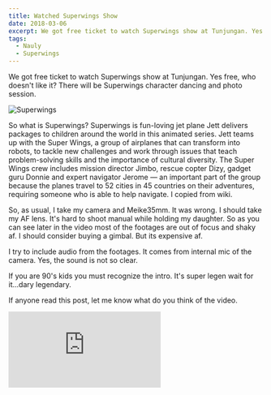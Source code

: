 ```yaml
---
title: Watched Superwings Show
date: 2018-03-06
excerpt: We got free ticket to watch Superwings show at Tunjungan. Yes free, who doesn't like it? There will be Superwings character dancing and photo session.
tags:
  - Nauly
  - Superwings
---
```


We got free ticket to watch Superwings show at Tunjungan. Yes free, who doesn't like it? There will be Superwings character dancing and photo session.

![Superwings](http://tony.sanjaya.info/wp-content/uploads/2018/03/81o7Z6iFZL._RI_-768x576.jpg)

So what is Superwings? Superwings is fun-loving jet plane Jett delivers packages to children around the world in this animated series. Jett teams up with the Super Wings, a group of airplanes that can transform into robots, to tackle new challenges and work through issues that teach problem-solving skills and the importance of cultural diversity. The Super Wings crew includes mission director Jimbo, rescue copter Dizy, gadget guru Donnie and expert navigator Jerome — an important part of the group because the planes travel to 52 cities in 45 countries on their adventures, requiring someone who is able to help navigate. I copied from wiki.

So, as usual, I take my camera and Meike35mm. It was wrong. I should take my AF lens. It's hard to shoot manual while holding my daughter. So as you can see later in the video most of the footages are out of focus and shaky af. I should consider buying a gimbal. But its expensive af.

I try to include audio from the footages. It comes from internal mic of the camera. Yes, the sound is not so clear.

If you are 90's kids you must recognize the intro. It's super legen wait for it...dary legendary.

If anyone read this post, let me know what do you think of the video.

<div class="embed">
<iframe allow="accelerometer; autoplay; encrypted-media; gyroscope; picture-in-picture" allowfullscreen="" frameborder="0" src="https://www.youtube.com/embed/SW7pXx8c-Tc?feature=oembed" title="Superwings Show at Tunjungan Plaza"></iframe></div>
